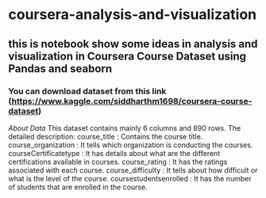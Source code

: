 # coursera-analysis-and-visualization
## this is notebook show some ideas in analysis and visualization in Coursera Course Dataset using Pandas and seaborn
### You can download dataset from this link (https://www.kaggle.com/siddharthm1698/coursera-course-dataset)
*About Data*
This dataset contains mainly 6 columns and 890 rows. The detailed description:
course_title : Contains the course title.
course_organization : It tells which organization is conducting the courses.
courseCertificatetype : It has details about what are the different certifications available in courses.
course_rating : It has the ratings associated with each course.
course_difficulty : It tells about how difficult or what is the level of the course.
coursestudentsenrolled : It has the number of students that are enrolled in the course.

